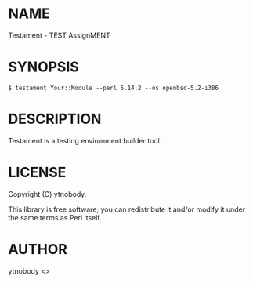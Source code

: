 # NAME

Testament - TEST AssignMENT

# SYNOPSIS

    $ testament Your::Module --perl 5.14.2 --os openbsd-5.2-i386

# DESCRIPTION

Testament is a testing environment builder tool.

# LICENSE

Copyright (C) ytnobody.

This library is free software; you can redistribute it and/or modify
it under the same terms as Perl itself.

# AUTHOR

ytnobody <>

